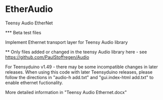 # EtherAudio
Teensy Audio EtherNet

*** Beta test files

Implement Ethernet transport layer for Teensy Audio library

** Only files added or changed in the teensy Audio library here - see https://github.com/PaulStoffregen/Audio

For Teensyduino v1.49 - there may be some incompatible changes in later releases. 
When using this code with later Teensyduino releases, please follow the directions in "audio-h add.txt" and "gui.index-html add.txt" to enable ethernet fuctionality.

More detailed information in "Teensy Audio Ethernet.docx"
